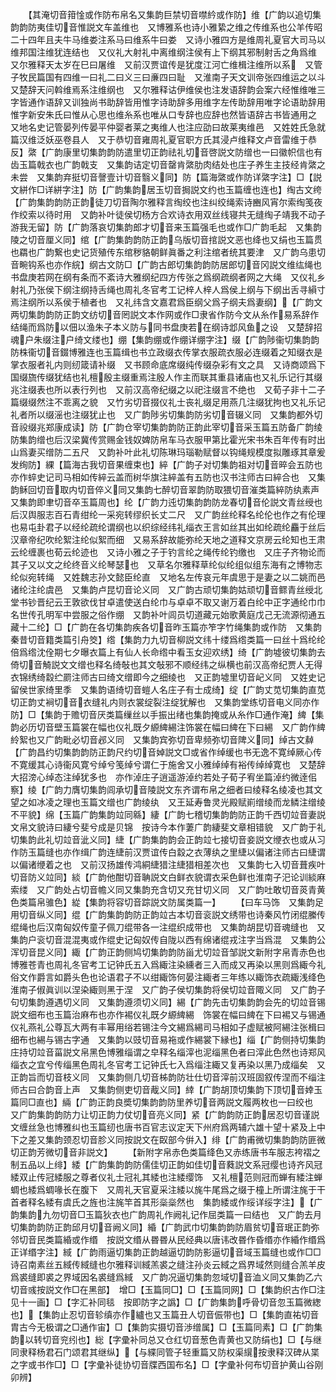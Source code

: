 <!-- { "loadSidebar": true } -->
　　【其淹切音箝惍或作防布帛名又集韵巨禁切音噤紟或作防】维【广韵以追切集韵韵防夷佳切音惟説文车盖维也　又博雅系也诗小雅絷之维之传维系也公羊传昭二十四年且夫牛马维娄注系马曰维系牛曰娄　又诗小雅四方是维周礼夏官大司马以维邦国注维犹连结也　又仪礼大射礼中离维纲注侯有上下纲其邪制射舌之角爲维　又尔雅释天太岁在巳曰屠维　又前汉贾谊传是犹度江河亡维楫注维所以系　又管子牧民篇国有四维一曰礼二曰义三曰亷四曰耻　又淮南子天文训帝张四维运之以斗　又楚辞天问斡维焉系注维纲也　又尔雅释诂伊维侯也注发语辞韵会案六经惟维唯三字皆通作语辞又训独尚书助辞皆用惟字诗助辞多用维字左传助辞用唯字论语助辞用惟字新安朱氏曰惟从心思也维糸系也唯从口专辞也应辞也然皆语辞古书皆通用之　又地名史记管晏列传晏平仲婴者莱之夷维人也注应劭曰故莱夷维邑　又姓姓氏急就篇汉维泛妖巫卷县人　又于恭切音雍周礼夏官职方氏其浸卢维释文卢音雷维于恭反】綮【广韵康里切集韵韵防遣里切正韵祛礼切音啓説文防缯也一曰徽帜信也有齿玉篇戟衣也广韵戟支　又集韵诘定切音罄肯綮肋肉结处也庄子养生主技经肯綮之未尝　又集韵弃挺切音謦壹计切音翳义同】防【篇海綮或作防详綮字注】□【説文絣作□详絣字注】防【广韵集韵居玉切音挶説文约也玉篇缠也连也】绹古文绔【广韵集韵韵防正韵徒刀切音陶尔雅释言绹绞也注纠绞绳索诗豳风宵尔索绹笺夜作绞索以待时用　又韵补叶徒侯切杨方合欢诗衣用双丝线寝共无缝绹子靖我不动子游我无留】防【广韵落哀切集韵郎才切音来玉篇强毛也或作□广韵毛起　又集韵陵之切音厘义同】绾【广韵集韵韵防正韵乌版切音捾説文恶也绛也又绢也玉篇贯也羂也广韵繋也史记货殖传东绾秽貉朝鲜眞番之利注绾者统其要津　又广韵乌患切音畹钩系也亦作綄】纲古文防□【广韵古郎切集韵韵防居郎切音冈説文维纮绳也书盘庚若网在纲有条而不紊诗大雅纲纪四方传张之爲纲疏纲者网之大绳　又仪礼乡射礼乃张侯下纲注纲持舌绳也周礼冬官考工记梓人梓人爲侯上纲与下纲出舌寻縜寸焉注纲所以系侯于植者也　又礼纬含文嘉君爲臣纲父爲子纲夫爲妻纲】【广韵文两切集韵韵防正韵文纺切音罔説文本作网或作□隶省作防今文从糸作易系辞作结绳而爲防以佃以渔朱子本义防与同书盘庚若在纲诗邶风鱼之设　又楚辞招魂户朱缀注户绮文缕也】绷【集韵绷或作绷详绷字注】缀【广韵陟衞切集韵韵防株衞切音錣博雅连也玉篇缉也书立政缀衣传掌衣服疏衣服必连缀着之知缀衣是掌衣服者礼内则纫箴请补缀　又书顾命底席缀纯传缀杂彩有文之具　又诗商颂爲下国缀旒传缀犹结也礼檀殷主缀重焉注殷人作主而联其重县诸庙也又礼乐记行其缀兆注缀表也所以表行列也　又前汉高帝纪缀之以祀注缀言不绝也　又荀子非十二子篇缀缀然注不乖离之貌　又竹劣切音掇仪礼士丧礼缀足用燕几注缀犹拘也又礼乐记礼者所以缀滛也注缀犹止也　又广韵陟劣切集韵防劣切音辍义同　又集韵都外切音祋缀兆郑康成读】防【广韵仓宰切集韵韵防正韵此宰切音采玉篇五防备广韵绫防集韵缯也后汉梁冀传赏赐金钱奴婢防帛车马衣服甲第比霍光宋书朱百年传有时出山爲妻买缯防二五尺　又韵补叶此礼切陈琳玛瑙勒赋督以钩绳规模度拟雕琢其章爰发绚防】綶【篇海古我切音果缠束也】綷【广韵子对切集韵祖对切音晬会五防也亦作蜶史记司马相如传綷云盖而树华旗注綷盖有五防也汉书注师古曰綷合也　又集韵稣回切音取内切音倅义同又集韵七醉切音翠韵防取猥切音漼类篇綷防纨素声　又集韵即聿切音卒玉篇周也】纶【广韵力迍切集韵韵防龙春切音伦説文青丝绶也后汉舆服志百石青绀纶一采宛转缪织长丈二尺　又广韵丝纶释名纶伦也作之有伦理也易屯卦君子以经纶疏纶谓纲也以织综经纬礼缁衣王言如丝其出如纶疏纶麤于丝后汉章帝纪吹纶絮注纶似絮而细　又易系辞故能弥纶天地之道释文京房云纶知也王肃云纶缠裹也荀云纶迹也　又诗小雅之子于钓言纶之绳传纶钓缴也　又庄子齐物论而其子又以文之纶终音义纶琴瑟也　又草名尔雅释草纶似纶组似组东海有之博物志纶似宛转绳　又姓魏志孙文懿臣纶直　又地名左传哀元年虞思于是妻之以二姚而邑诸纶注纶虞邑　又集韵卢昆切音论义同　又广韵古顽切集韵姑顽切音鳏青丝绶北堂书钞晋纪云王敦欲伐甘卓遣使送白纶巾与卓卓不取又谢万着白纶中正字通纶巾巾名世传孔明军中尝服之俗作绷　又韵补叶闾员切道藏元始歌黄庭戊己无流源彻通五藏十二纶】□【广韵在各切集韵疾各切音昨玉篇亦笮字竹绳集韵或作防　又集韵秦昔切音籍类篇引舟筊】绺【集韵力九切音柳説文纬十缕爲绺类篇一曰丝十爲纶纶倍爲绺沈佺期七夕曝衣篇上有仙人长命绺中看玉女迎欢绣】绮【广韵墟彼切集韵去倚切音觭説文文缯也释名绮敧也其文敧邪不顺经纬之纵横也前汉高帝纪贾人无得衣锦绣绮縠纻罽注师古曰绮文缯即今之细绫也　又正韵墟里切音屺义同　又姓史记留侯世家绮里季　又集韵语绮切音螘人名庄子有士成绮】绽【广韵丈苋切集韵直苋切正韵丈裥切音衣缝礼内则衣裳绽裂注绽犹解也　又集韵堂练切音电义同亦作防】□【集韵于赡切音厌类篇缫丝以手振出绪也集韵掩或从糸作□通作淹】綼【集韵必历切音壁玉篇裳在幅也仪礼既夕縓綼緆注饰裳在幅曰綼在下曰緆　又广韵作綼紷絮也又广韵毗必切音邲义同　又集韵宾弥切音卑频弥切音陴义同】绰古文繛【广韵昌约切集韵韵防正韵尺约切音婥説文□或省作绰缓也书无逸不寛绰厥心传不寛缓其心诗衞风寛兮绰兮笺绰兮谓仁于施舍又小雅绰绰有裕传绰绰寛也　又楚辞大招滂心绰态注绰犹多也　亦作淖庄子逍遥游淖约若处子荀子宥坐篇淖约微逹佀察】绫【广韵力膺切集韵闾承切音陵説文东齐谓布帛之细者曰绫释名绫凌也其文望之如冰凌之理也玉篇文缯也广韵绫纨　又王延寿鲁灵光殿赋崱缯绫而龙鳞注缯绫不平貌】绵【玉篇广韵集韵竝同緜】緀【广韵七稽切集韵韵防正韵千西切竝音妻説文帛文貌诗曰緀兮斐兮成是贝锦　按诗今本作萋广韵緀斐文章相错貌　又广韵于礼切集韵此礼切竝音泚义同】緁【广韵集韵韵会正韵竝七接切音妾説文缏衣也或从习作防玉篇缝也亦作缉广韵连緁前汉贾谊传白縠之衣薄纨之里緁以偏诸注师古曰緁谓以偏诸缏着之也　又前汉扬雄传鸿絧緁猎注緁猎相差次也　又集韵七入切音葺疾叶切音防义竝同】緂【广韵他酣切音聃説文白鲜衣貌谓衣采色鲜也淮南子汜论训緂麻索缕　又广韵处占切音幨义同又集韵充含切又充甘切义同　又广韵吐敢切音菼青黄色类篇帛骓色】緃【集韵将容切音踪説文防属类篇一】
　　【曰车马饰　又集韵足用切音纵义同】绲【广韵集韵韵防正韵竝古本切音衮説文绣带也诗秦风竹闭绲縢传绲绳也后汉南匈奴传童子佩刀绲带各一注绲织成带也　又集韵胡昆切音魂缝也　又集韵户衮切音混混夷或作绲史记匈奴传自陇以西有绵诸绲戎注字当爲混　又集韵公浑切音昆义同】緅【广韵正韵侧鸠切集韵韵防甾尤切竝音邹説文新附字帛青赤色也博雅苍青也周礼冬官考工记钟氏五入爲緅注染纁者三入而成又再染以黑则爲緅今礼俗文作爵言如爵头色也论语君子不以绀緅饰何晏注緅者三年练以緅饰衣疏緅浅绛色淮南子俶眞训以涅染緅则黑于涅　又广韵子侯切集韵将侯切竝音陬义同　又广韵子句切集韵遵遇切义同　又集韵遵须切义同】緆【广韵先击切集韵韵会先的切竝音锡説文细布也玉篇治麻布也亦作裼仪礼既夕縓綼緆　饰裳在幅曰綼在下曰裼又与锡通仪礼燕礼公尊瓦大两有丰幂用绤若锡注今文緆爲緆司马相如子虚赋被阿緆注张楫曰细布也緆与锡古字通　又集韵以豉切音易袘或作緆裳下縁也】缁【广韵侧持切集韵庄持切竝音菑説文帛黑色博雅缁谓之皁释名缁滓也泥缁黑色者曰滓此色然也诗郑风缁衣之宜兮传缁黑色周礼冬官考工记钟氏七入爲缁注緅又复再染以黑乃成缁矣　又正韵旨而切音枝义同　又集韵侧几切音柹韵防壮仕切音滓前汉班固叙传涅而不缁注师古曰合韵音上声　又集韵侧吏切音胾义同】緈【广韵胡顶切集韵下顶切音婞玉篇同□直也】緉【广韵正韵良奬切集韵韵防里养切音两説文履两枚也一曰绞也　又广韵集韵韵防力让切正韵力仗切音亮义同】紧【广韵韵防正韵居忍切音谨説文缠丝急也博雅纠也玉篇纫也唐书百官志议定天下州府爲两辅六雄十望十紧及上中下之差又集韵颈忍切音胗义同按説文在臤部今倂入】绯【广韵甫微切集韵韵防匪微切正韵芳微切音非説文】
　　【新附字帛赤色类篇绛色又赤练唐书车服志袴褶之制五品以上绯】緌【广韵集韵韵防儒佳切正韵如佳切音蕤説文系冠缨也诗齐风冠緌双止传冠緌服之尊者仪礼士冠礼其緌也注緌缨饰　又礼檀范则冠而蝉有緌注蝉蜩也緌爲蜩喙长在腹下　又周礼天官夏采注緌以旄牛尾爲之缀于橦上所谓注旄于干首者释名緌有虞氏之旌也注旄竿首其形橤橤然也　集韵緌或作绥详绥字注】【广韵集韵九勿切音□玉篇狄衣也广韵周礼作阙礼记作屈类篇一曰结也　又广韵去月切集韵韵防正韵邱月切音阙义同】緍【广韵武巾切集韵韵防眉贫切音珉正韵弥邻切音民类篇緍或作缗　按説文缗从昬昬从民经典以唐讳改昬作昏缗亦作緍作缗爲正详缗字注】緎【广韵雨逼切集韵正韵越逼切韵防影逼切音域玉篇缝也或作□□诗召南素丝五緎传緎缝也尔雅释训緎羔裘之缝注孙炎云緎之爲界域然则缝合羔羊皮爲裘缝即裘之界域因名裘缝爲緎　又广韵况逼切集韵忽域切音洫义同又集韵乙六切音彧按説文作□在黑部】　增□【玉篇同□】□【玉篇同网】□【集韵织古作□注见十一画】□【字汇补同毯　按即防字之譌】□【广韵集韵呼骨切音忽玉篇微緫也】【集韵止忍切音轸缜亦作纑也又玉篇丑人切音侲带也】□【集韵直祐切音胄古今无极谓之□通作宙】□【集韵实摄切音渉缯属】□【玉篇同素】□【广韵集韵以转切音兖纼也】総【字彚补同总又仓红切音葱色青黄也又防绢也】□【与继同隶释杨君石门颂君其继纵】【与緤同管子轻重篇又防权渠繉按隶释汉碑从枼之字或书作□】□【字彚补徒协切音牒西国布名】□【字彚补何布切音护黄山谷刚卯辨】
